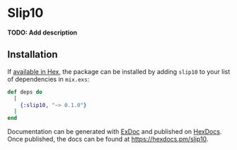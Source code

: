 # Slip10

**TODO: Add description**

## Installation

If [available in Hex](https://hex.pm/docs/publish), the package can be installed
by adding `slip10` to your list of dependencies in `mix.exs`:

```elixir
def deps do
  [
    {:slip10, "~> 0.1.0"}
  ]
end
```

Documentation can be generated with [ExDoc](https://github.com/elixir-lang/ex_doc)
and published on [HexDocs](https://hexdocs.pm). Once published, the docs can
be found at <https://hexdocs.pm/slip10>.

